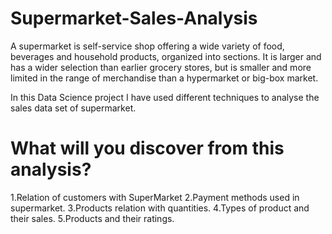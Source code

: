 # Supermarket-Sales-Analysis

A supermarket is self-service shop offering a wide variety of food, beverages and household products, organized into sections. It is larger and has a wider selection than earlier grocery stores, but is smaller and more limited in the range of merchandise than a hypermarket or big-box market.

In this Data Science project I have used different techniques to analyse the sales data set of supermarket.

# What will you discover from this analysis?
1.Relation of customers with SuperMarket
2.Payment methods used in supermarket.
3.Products relation with quantities.
4.Types of product and their sales.
5.Products and their ratings.

